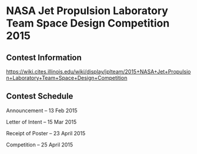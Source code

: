 # NASA Jet Propulsion Laboratory Team Space Design Competition 2015

## Contest Information
https://wiki.cites.illinois.edu/wiki/display/jplteam/2015+NASA+Jet+Propulsion+Laboratory+Team+Space+Design+Competition

## Contest Schedule
Announcement – 13 Feb 2015

Letter of Intent – 15 Mar 2015

Receipt of Poster – 23 April 2015

Competition – 25 April 2015

